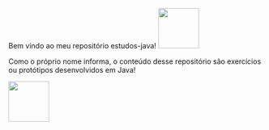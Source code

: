 Bem vindo ao meu repositório estudos-java! <img src="https://cdn.jsdelivr.net/gh/devicons/devicon/icons/java/java-plain.svg" width="80" height="80"/>
                        
                        

Como o próprio nome informa, o conteúdo desse repositório são exercícios ou protótipos desenvolvidos em Java!

<img src="https://cdn.jsdelivr.net/gh/devicons/devicon/icons/java/java-plain.svg" width="80" height="80"/>
